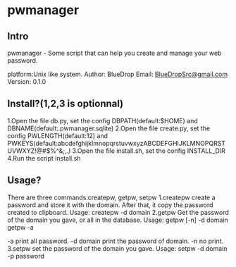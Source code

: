 pwmanager
=============

Intro
-----

pwmanager - Some script that can help you create and manage your web password.

platform:Unix like system.
Author: BlueDrop
Email: BlueDropSrc@gmail.com
Version: 0.1.0


Install?(1,2,3 is optionnal)
----------------------------
1.Open the file db.py, set the config DBPATH(default:$HOME) and DBNAME(default:.pwmanager.sqlite)
2.Open the file create.py, set the config PWLENGTH(default:12) and PWKEYS(default:abcdefghijklmnopqrstuvwxyzABCDEFGHIJKLMNOPQRSTUVWXYZ!@#$%^&;*,.)*
3.Open the file install.sh, set the config INSTALL_DIR
4.Run the script install.sh

Usage?
------
There are three commands:createpw, getpw, setpw
1.createpw 
create a password and store it with the domain.
After that, it copy the password created to clipboard.
Usage:	createpw -d domain
2.getpw
Get the password of the domain you gave, or all in the database.
Usage:	getpw [-n] -d domain
	getpw -a

-a		print all password.
-d domain	print the password of domain.
-n		no print.
3.setpw
set the password of the domain you gave.
Usage:	setpw -d domain -p password

